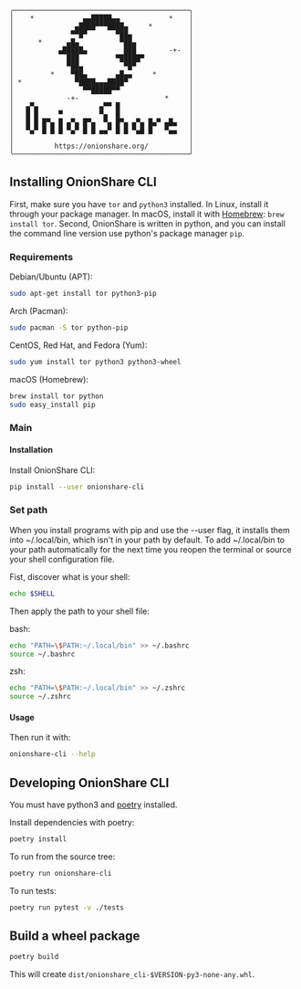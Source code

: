 ```
╭───────────────────────────────────────────╮
│    *            ▄▄█████▄▄            *    │
│               ▄████▀▀▀████▄     *         │
│              ▀▀█▀       ▀██▄              │
│      *      ▄█▄          ▀██▄             │
│           ▄█████▄         ███        -+-  │
│             ███         ▀█████▀           │
│             ▀██▄          ▀█▀             │
│         *    ▀██▄       ▄█▄▄     *        │
│ *             ▀████▄▄▄████▀               │
│                 ▀▀█████▀▀                 │
│             -+-                     *     │
│   ▄▀▄               ▄▀▀ █                 │
│   █ █     ▀         ▀▄  █                 │
│   █ █ █▀▄ █ ▄▀▄ █▀▄  ▀▄ █▀▄ ▄▀▄ █▄▀ ▄█▄   │
│   ▀▄▀ █ █ █ ▀▄▀ █ █ ▄▄▀ █ █ ▀▄█ █   ▀▄▄   │
│                                           │
│          https://onionshare.org/          │
╰───────────────────────────────────────────╯
```

## Installing OnionShare CLI

First, make sure you have `tor` and `python3` installed. In Linux, install it through your package manager. In macOS, install it with [Homebrew](https://brew.sh): `brew install tor`. Second, OnionShare is written in python, and you can install the command line version use python's package manager `pip`.

### Requirements

Debian/Ubuntu (APT):
```sh
sudo apt-get install tor python3-pip
```

Arch (Pacman):
```sh
sudo pacman -S tor python-pip
```

CentOS, Red Hat, and Fedora (Yum):
```sh
sudo yum install tor python3 python3-wheel
```

macOS (Homebrew):
```sh
brew install tor python
sudo easy_install pip
```

### Main

#### Installation

Install OnionShare CLI:

```sh
pip install --user onionshare-cli
```

### Set path

When you install programs with pip and use the --user flag, it installs them into ~/.local/bin, which isn't in your path by default. To add ~/.local/bin to your path automatically for the next time you reopen the terminal or source your shell configuration file.

Fist, discover what is your shell:

```sh
echo $SHELL
```

Then apply the path to your shell file:

bash:

```sh
echo "PATH=\$PATH:~/.local/bin" >> ~/.bashrc
source ~/.bashrc
```

zsh:

```sh
echo "PATH=\$PATH:~/.local/bin" >> ~/.zshrc
source ~/.zshrc
```

#### Usage

Then run it with:

```sh
onionshare-cli --help
```

## Developing OnionShare CLI

You must have python3 and [poetry](https://python-poetry.org/) installed.

Install dependencies with poetry:

```sh
poetry install
```

To run from the source tree:

```sh
poetry run onionshare-cli
```

To run tests:

```sh
poetry run pytest -v ./tests
```

## Build a wheel package

```sh
poetry build
```

This will create `dist/onionshare_cli-$VERSION-py3-none-any.whl`.
